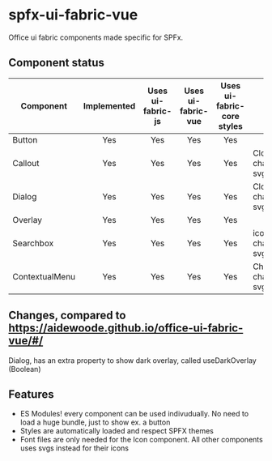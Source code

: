 # spfx-ui-fabric-vue
Office ui fabric components made specific for SPFx.

## Component status
Component|Implemented | Uses ui-fabric-js | Uses ui-fabric-vue | Uses ui-fabric-core styles  | Notes
 --- | :---: | :---: | :---: | :---: | ---
Button | Yes | Yes | Yes | Yes
Callout | Yes | Yes | Yes | Yes | Close icon changed to svg
Dialog | Yes | Yes | Yes | Yes | Close icon changed to svg
Overlay | Yes | Yes | Yes | Yes
Searchbox | Yes | Yes | Yes | Yes | icons changed to svgs
ContextualMenu | Yes | Yes | Yes | Yes | ChevonRigt changed to svg

## Changes, compared to https://aidewoode.github.io/office-ui-fabric-vue/#/
Dialog, has an extra property to show dark overlay, called useDarkOverlay (Boolean)

## Features
 - ES Modules! every component can be used indivudually. No need to load a huge bundle, just to show ex. a button
 - Styles are automatically loaded and respect SPFX themes
 - Font files are only needed for the Icon component. All other components uses svgs instead for their icons